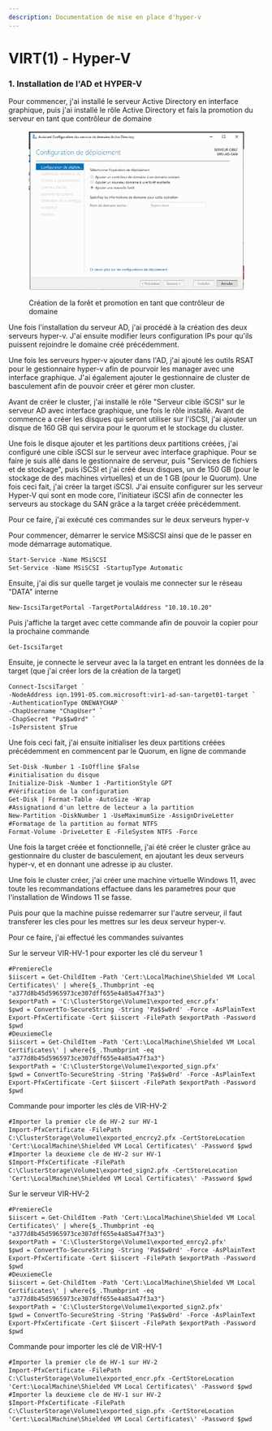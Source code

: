 ```yaml
---
description: Documentation de mise en place d'hyper-v
---
```


# VIRT(1) - Hyper-V

### 1. Installation de l'AD et HYPER-V

Pour commencer,  j'ai installé le serveur Active Directory en interface graphique, puis j'ai installé le rôle Active Directory et fais la promotion du serveur en tant que contrôleur de domaine

<figure><img src=".gitbook/assets/promot.png" alt=""><figcaption><p>Création de la forêt et promotion en tant que contrôleur de domaine</p></figcaption></figure>

Une fois l'installation du serveur AD, j'ai procédé à la création des deux serveurs hyper-v. J'ai ensuite modifier leurs configuration IPs pour qu'ils puissent rejoindre le domaine créé précédemment.

Une fois les serveurs hyper-v ajouter dans l'AD, j'ai ajouté les outils RSAT pour le gestionnaire hyper-v afin de pourvoir les manager avec une interface graphique. J'ai également ajouter le gestionnaire de cluster de basculement afin de pouvoir créer et gérer mon cluster.

Avant de créer le cluster, j'ai installé le rôle "Serveur cible iSCSI" sur le serveur AD avec interface graphique, une fois le rôle installé. Avant de commence a créer les disques qui seront utiliser sur l'iSCSI, j'ai ajouter un disque de 160 GB qui servira pour le quorum et le stockage du cluster.&#x20;

Une fois le disque ajouter et les partitions deux partitions créées, j'ai configuré une cible iSCSI sur le serveur avec interface graphique. Pour se faire je suis allé dans le gestionnaire de serveur, puis "Services de fichiers et de stockage", puis iSCSI et j'ai créé deux disques, un de 150 GB (pour le stockage de des machines virtuelles) et un de 1 GB (pour le Quorum).  Une fois ceci fait,  j'ai créer la target iSCSI. J'ai ensuite configurer sur les serveur Hyper-V qui sont en mode core, l'initiateur iSCSI afin de connecter les serveurs au stockage du SAN grâce a la target créée précédemment.&#x20;

Pour ce faire, j'ai exécuté ces commandes sur le deux serveurs hyper-v

Pour commencer, démarrer le service MSiSCSI ainsi que de le passer en mode démarrage automatique.

```
Start-Service -Name MSiSCSI
Set-Service -Name MSiSCSI -StartupType Automatic 
```

Ensuite, j'ai dis sur quelle target je voulais me connecter sur le réseau "DATA" interne

```
New-IscsiTargetPortal -TargetPortalAddress "10.10.10.20"
```

Puis j'affiche la target avec cette commande afin de pouvoir la copier pour la prochaine commande

```
Get-IscsiTarget
```

Ensuite, je connecte le serveur avec la la target en entrant les données de la target (que j'ai créer lors de la création de la target)

```
Connect-IscsiTarget `
-NodeAddress iqn.1991-05.com.microsoft:vir1-ad-san-target01-target `
-AuthenticationType ONEWAYCHAP `
-ChapUsername "ChapUser" `
-ChapSecret "Pa$$w0rd" `
-IsPersistent $True
```

Une fois ceci fait, j'ai ensuite initialiser les deux partitions créées précédemment en commencent par le Quorum, en ligne de commande

```
Set-Disk -Number 1 -IsOffline $False
#initialisation du disque
Initialize-Disk -Number 1 -PartitionStyle GPT
#Vérification de la configuration
Get-Disk | Format-Table -AutoSize -Wrap
#Assignationd d'un lettre de lecteur a la partition 
New-Partition -DiskNumber 1 -UseMaximumSize -AssignDriveLetter
#Formatage de la partition au format NTFS
Format-Volume -DriveLetter E -FileSystem NTFS -Force
```

Une fois la target créée et fonctionnelle, j'ai été créer le cluster grâce au gestionnaire du cluster de basculement, en ajoutant les deux serveurs hyper-v, et en donnant une adresse ip au cluster.

Une fois le cluster créer, j'ai créer une machine virtuelle Windows 11, avec toute les recommandations effactuee dans les parametres pour que l'installation de Windows 11 se fasse.&#x20;

Puis pour que la machine puisse redemarrer sur l'autre serveur, il faut transferer les cles pour les mettres sur les deux serveur hyper-v.

Pour ce faire, j'ai effectué les commandes suivantes

Sur le serveur VIR-HV-1 pour exporter les clé du serveur 1

```
#PremiereCle
$iiscert = Get-ChildItem -Path 'Cert:\LocalMachine\Shielded VM Local Certificates\' | where{$_.Thumbprint -eq "a377d8b45d5965973ce307dff655e4a85a47f3a3"}
$exportPath = 'C:\ClusterStorge\Volume1\exported_encr.pfx'
$pwd = ConvertTo-SecureString -String 'Pa$$w0rd' -Force -AsPlainText
Export-PfxCertificate -Cert $iiscert -FilePath $exportPath -Password $pwd
#DeuxiemeCle
$iiscert = Get-ChildItem -Path 'Cert:\LocalMachine\Shielded VM Local Certificates\' | where{$_.Thumbprint -eq "a377d8b45d5965973ce307dff655e4a85a47f3a3"}
$exportPath = 'C:\ClusterStorge\Volume1\exported_sign.pfx'
$pwd = ConvertTo-SecureString -String 'Pa$$w0rd' -Force -AsPlainText
Export-PfxCertificate -Cert $iiscert -FilePath $exportPath -Password $pwd
```

Commande pour importer les clés de VIR-HV-2

```
#Importer la premier cle de HV-2 sur HV-1
Import-PfxCertificate -FilePath C:\ClusterStorage\Volume1\exported_encrcy2.pfx -CertStoreLocation 'Cert:\LocalMachine\Shielded VM Local Certificates\' -Password $pwd
#Importer la deuxieme cle de HV-2 sur HV-1
$Import-PfxCertificate -FilePath C:\ClusterStorage\Volume1\exported_sign2.pfx -CertStoreLocation 'Cert:\LocalMachine\Shielded VM Local Certificates\' -Password $pwd
```

Sur le serveur VIR-HV-2&#x20;

```
#PremiereCle
$iiscert = Get-ChildItem -Path 'Cert:\LocalMachine\Shielded VM Local Certificates\' | where{$_.Thumbprint -eq "a377d8b45d5965973ce307dff655e4a85a47f3a3"}
$exportPath = 'C:\ClusterStorge\Volume1\exported_enrcy2.pfx'
$pwd = ConvertTo-SecureString -String 'Pa$$w0rd' -Force -AsPlainText
Export-PfxCertificate -Cert $iiscert -FilePath $exportPath -Password $pwd
#DeuxiemeCle
$iiscert = Get-ChildItem -Path 'Cert:\LocalMachine\Shielded VM Local Certificates\' | where{$_.Thumbprint -eq "a377d8b45d5965973ce307dff655e4a85a47f3a3"}
$exportPath = 'C:\ClusterStorge\Volume1\exported_sign2.pfx'
$pwd = ConvertTo-SecureString -String 'Pa$$w0rd' -Force -AsPlainText
Export-PfxCertificate -Cert $iiscert -FilePath $exportPath -Password $pwd
```

Commande pour importer les clé de VIR-HV-1

```
#Importer la premier cle de HV-1 sur HV-2
Import-PfxCertificate -FilePath C:\ClusterStorage\Volume1\exported_encr.pfx -CertStoreLocation 'Cert:\LocalMachine\Shielded VM Local Certificates\' -Password $pwd
#Importer la deuxieme cle de HV-1 sur HV-2
$Import-PfxCertificate -FilePath C:\ClusterStorage\Volume1\exported_sign.pfx -CertStoreLocation 'Cert:\LocalMachine\Shielded VM Local Certificates\' -Password $pwd
```

